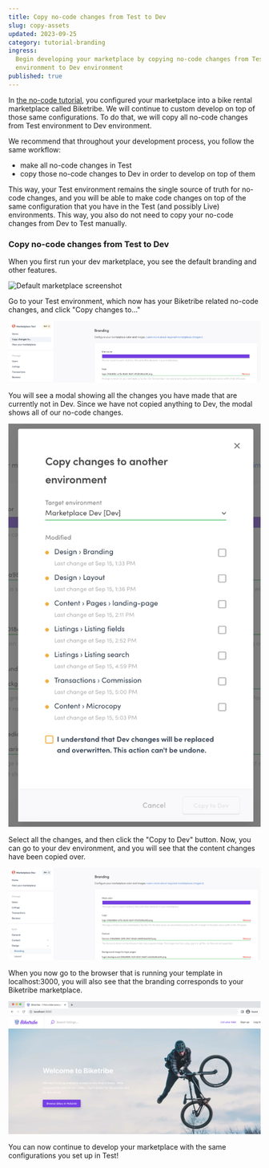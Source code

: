 ```yaml
---
title: Copy no-code changes from Test to Dev
slug: copy-assets
updated: 2023-09-25
category: tutorial-branding
ingress:
  Begin developing your marketplace by copying no-code changes from Test
  environment to Dev environment
published: true
---
```


In
[the no-code tutorial](/the-new-sharetribe/tutorial-00-introduction/),
you configured your marketplace into a bike rental marketplace called
Biketribe. We will continue to custom develop on top of those same
configurations. To do that, we will copy all no-code changes from Test
environment to Dev environment.

We recommend that throughout your development process, you follow the
same workflow:

- make all no-code changes in Test
- copy those no-code changes to Dev in order to develop on top of them

This way, your Test environment remains the single source of truth for
no-code changes, and you will be able to make code changes on top of the
same configuration that you have in the Test (and possibly Live)
environments. This way, you also do not need to copy your no-code
changes from Dev to Test manually.

### Copy no-code changes from Test to Dev

When you first run your dev marketplace, you see the default branding
and other features.

![Default marketplace screenshot](./generic-landingpage.png)

Go to your Test environment, which now has your Biketribe related
no-code changes, and click "Copy changes to..."

![Copy changes selection](./copy_changes_to.png)

You will see a modal showing all the changes you have made that are
currently not in Dev. Since we have not copied anything to Dev, the
modal shows all of our no-code changes.

![Copy changes modal](./copy_changes_modal_blank.png)

Select all the changes, and then click the "Copy to Dev" button. Now,
you can go to your dev environment, and you will see that the content
changes have been copied over.

![Assets in dev environment](./assets_in_dev.png)

When you now go to the browser that is running your template in
localhost:3000, you will also see that the branding corresponds to your
Biketribe marketplace.

![Localhost with Biketribe theme](./dev_with_biketribe.png)

You can now continue to develop your marketplace with the same
configurations you set up in Test!
